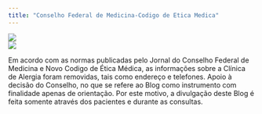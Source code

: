```yaml
---
title: "Conselho Federal de Medicina-Codigo de Etica Medica"
---
```


<div class="page-content">
    <div class="wrapper" data-grid="center spacing">
        <div data-cell="shrink">
            <img border="0" src="http://1.bp.blogspot.com/-C_Noj1niIZ8/ToN2sAklNaI/AAAAAAAAAFo/hMJSTqLmYyA/s1600/logo.png" />
        </div>
        <div data-cell="shrink">
            <img border="0" src="http://4.bp.blogspot.com/-jw0DwMsbE7s/ToN23qNGQBI/AAAAAAAAAFs/L-v-aZnwEkw/s1600/cfm-1.png" />
        </div>
    </div>
</div>

Em acordo com as normas publicadas pelo Jornal do Conselho Federal de Medicina e Novo Codigo de Ética Médica, as informações sobre a Clínica de Alergia foram removidas, tais como endereço e telefones. Apoio à decisão do Conselho, no que se refere ao Blog como instrumento com finalidade apenas de orientação. Por este motivo, a divulgação deste Blog é feita somente através dos pacientes e durante as consultas. 
